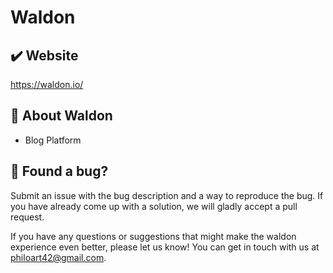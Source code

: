 # Waldon

## ✔️ Website

https://waldon.io/

## 🚀 About Waldon

- Blog Platform

## 🐛 Found a bug?

Submit an issue with the bug description and a way to reproduce the bug. If you have already come up with a solution, we will gladly accept a pull request.

If you have any questions or suggestions that might make the waldon experience even better, please let us know! You can get in touch with us at philoart42@gmail.com.


